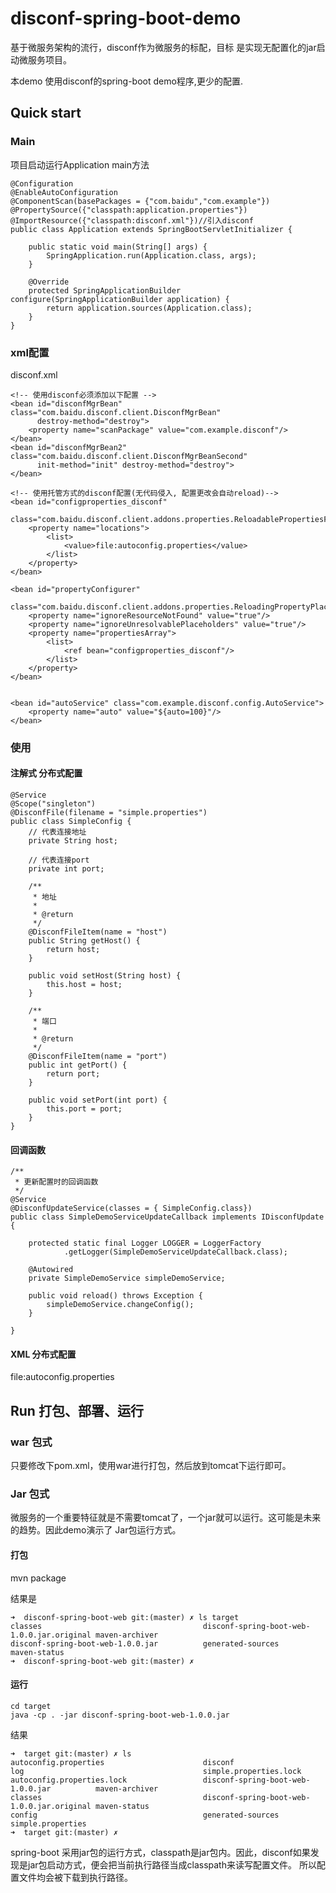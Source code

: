 disconf-spring-boot-demo
=======

基于微服务架构的流行，disconf作为微服务的标配，目标 是实现无配置化的jar启动微服务项目。

本demo 使用disconf的spring-boot demo程序,更少的配置.

## Quick start

### Main

项目启动运行Application main方法

    @Configuration
    @EnableAutoConfiguration
    @ComponentScan(basePackages = {"com.baidu","com.example"})
    @PropertySource({"classpath:application.properties"})
    @ImportResource({"classpath:disconf.xml"})//引入disconf
    public class Application extends SpringBootServletInitializer {

        public static void main(String[] args) {
            SpringApplication.run(Application.class, args);
        }

        @Override
        protected SpringApplicationBuilder configure(SpringApplicationBuilder application) {
            return application.sources(Application.class);
        }
    }

### xml配置

disconf.xml

    <!-- 使用disconf必须添加以下配置 -->
    <bean id="disconfMgrBean" class="com.baidu.disconf.client.DisconfMgrBean"
          destroy-method="destroy">
        <property name="scanPackage" value="com.example.disconf"/>
    </bean>
    <bean id="disconfMgrBean2" class="com.baidu.disconf.client.DisconfMgrBeanSecond"
          init-method="init" destroy-method="destroy">
    </bean>

    <!-- 使用托管方式的disconf配置(无代码侵入, 配置更改会自动reload)-->
    <bean id="configproperties_disconf"
          class="com.baidu.disconf.client.addons.properties.ReloadablePropertiesFactoryBean">
        <property name="locations">
            <list>
                <value>file:autoconfig.properties</value>
            </list>
        </property>
    </bean>

    <bean id="propertyConfigurer"
          class="com.baidu.disconf.client.addons.properties.ReloadingPropertyPlaceholderConfigurer">
        <property name="ignoreResourceNotFound" value="true"/>
        <property name="ignoreUnresolvablePlaceholders" value="true"/>
        <property name="propertiesArray">
            <list>
                <ref bean="configproperties_disconf"/>
            </list>
        </property>
    </bean>


    <bean id="autoService" class="com.example.disconf.config.AutoService">
        <property name="auto" value="${auto=100}"/>
    </bean>

### 使用

#### 注解式 分布式配置

    @Service
    @Scope("singleton")
    @DisconfFile(filename = "simple.properties")
    public class SimpleConfig {
        // 代表连接地址
        private String host;
    
        // 代表连接port
        private int port;
    
        /**
         * 地址
         *
         * @return
         */
        @DisconfFileItem(name = "host")
        public String getHost() {
            return host;
        }
    
        public void setHost(String host) {
            this.host = host;
        }
    
        /**
         * 端口
         *
         * @return
         */
        @DisconfFileItem(name = "port")
        public int getPort() {
            return port;
        }
    
        public void setPort(int port) {
            this.port = port;
        }
    }
    
#### 回调函数

    /**
     * 更新配置时的回调函数
     */
    @Service
    @DisconfUpdateService(classes = { SimpleConfig.class})
    public class SimpleDemoServiceUpdateCallback implements IDisconfUpdate {
    
        protected static final Logger LOGGER = LoggerFactory
                .getLogger(SimpleDemoServiceUpdateCallback.class);
    
        @Autowired
        private SimpleDemoService simpleDemoService;
    
        public void reload() throws Exception {
            simpleDemoService.changeConfig();
        }
    
    }

#### XML 分布式配置

file:autoconfig.properties

## Run 打包、部署、运行

### war 包式

只要修改下pom.xml，使用war进行打包，然后放到tomcat下运行即可。

### Jar 包式

微服务的一个重要特征就是不需要tomcat了，一个jar就可以运行。这可能是未来的趋势。因此demo演示了 Jar包运行方式。

#### 打包

mvn package

结果是

    ➜  disconf-spring-boot-web git:(master) ✗ ls target
    classes                                    disconf-spring-boot-web-1.0.0.jar.original maven-archiver
    disconf-spring-boot-web-1.0.0.jar          generated-sources                          maven-status
    ➜  disconf-spring-boot-web git:(master) ✗

#### 运行

    cd target
    java -cp . -jar disconf-spring-boot-web-1.0.0.jar
    
结果

    ➜  target git:(master) ✗ ls
    autoconfig.properties                      disconf                                    log                                        simple.properties.lock
    autoconfig.properties.lock                 disconf-spring-boot-web-1.0.0.jar          maven-archiver
    classes                                    disconf-spring-boot-web-1.0.0.jar.original maven-status
    config                                     generated-sources                          simple.properties
    ➜  target git:(master) ✗

spring-boot 采用jar包的运行方式，classpath是jar包内。因此，disconf如果发现是jar包启动方式，便会把当前执行路径当成classpath来读写配置文件。
所以配置文件均会被下载到执行路径。